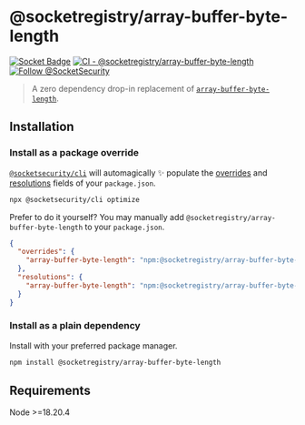 # @socketregistry/array-buffer-byte-length

[![Socket Badge](https://socket.dev/api/badge/npm/package/@socketregistry/array-buffer-byte-length)](https://socket.dev/npm/package/@socketregistry/array-buffer-byte-length)
[![CI - @socketregistry/array-buffer-byte-length](https://github.com/SocketDev/socket-registry-js/actions/workflows/test.yml/badge.svg)](https://github.com/SocketDev/socket-registry-js/actions/workflows/test.yml)
[![Follow @SocketSecurity](https://img.shields.io/twitter/follow/SocketSecurity?style=social)](https://twitter.com/SocketSecurity)

> A zero dependency drop-in replacement of
> [`array-buffer-byte-length`](https://www.npmjs.com/package/array-buffer-byte-length).

## Installation

### Install as a package override

[`@socketsecurity/cli`](https://www.npmjs.com/package/@socketsecurity/cli) will
automagically :sparkles: populate the
[overrides](https://docs.npmjs.com/cli/v9/configuring-npm/package-json#overrides)
and [resolutions](https://yarnpkg.com/configuration/manifest#resolutions) fields
of your `package.json`.

```sh
npx @socketsecurity/cli optimize
```

Prefer to do it yourself? You may manually add
`@socketregistry/array-buffer-byte-length` to your `package.json`.

```json
{
  "overrides": {
    "array-buffer-byte-length": "npm:@socketregistry/array-buffer-byte-length@^1"
  },
  "resolutions": {
    "array-buffer-byte-length": "npm:@socketregistry/array-buffer-byte-length@^1"
  }
}
```

### Install as a plain dependency

Install with your preferred package manager.

```sh
npm install @socketregistry/array-buffer-byte-length
```

## Requirements

Node &gt;=18.20.4
